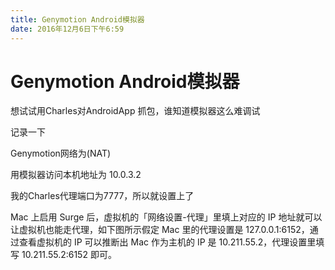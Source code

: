 ```yaml
---
title: Genymotion Android模拟器
date: 2016年12月6日下午6:59
---
```




# Genymotion Android模拟器

想试试用Charles对AndroidApp 抓包，谁知道模拟器这么难调试

记录一下

Genymotion网络为(NAT) 

用模拟器访问本机地址为 10.0.3.2

我的Charles代理端口为7777，所以就设置上了



Mac 上启用 Surge 后，虚拟机的「网络设置-代理」里填上对应的 IP 地址就可以让虚拟机也能走代理，如下图所示假定 Mac 里的代理设置是 127.0.0.1:6152，通过查看虚拟机的 IP 可以推断出 Mac 作为主机的 IP 是 10.211.55.2，代理设置里填写 10.211.55.2:6152 即可。